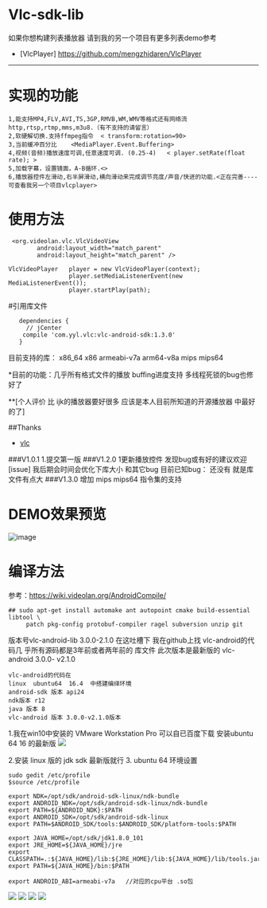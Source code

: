# Vlc-sdk-lib
如果你想构建列表播放器
 请到我的另一个项目有更多列表demo参考
  * [VlcPlayer] https://github.com/mengzhidaren/VlcPlayer

---

# 实现的功能
```
1,能支持MP4,FLV,AVI,TS,3GP,RMVB,WM,WMV等格式还有网络流 http,rtsp,rtmp,mms,m3u8.（有不支持的请留言）
2,软硬解切换.支持ffmpeg指令  < transform:rotation=90>
3,当前缓冲百分比    <MediaPlayer.Event.Buffering>
4,视频(音频)播放速度可调,任意速度可调. (0.25-4)   < player.setRate(float rate); >
5,加载字幕，设置镜面，A-B循环.<>
6,播放器控件左滑动,右半屏滑动,横向滑动来完成调节亮度/声音/快进的功能.<正在完善----可查看我另一个项目vlcplayer>
```
# 使用方法
```
 <org.videolan.vlc.VlcVideoView
        android:layout_width="match_parent"
        android:layout_height="match_parent" />

VlcVideoPlayer   player = new VlcVideoPlayer(context);
                 player.setMediaListenerEvent(new MediaListenerEvent());
                 player.startPlay(path);
```

#引用库文件
```
   dependencies {
     // jCenter
    compile 'com.yyl.vlc:vlc-android-sdk:1.3.0'
   }
```


目前支持的库： x86_64     x86    armeabi-v7a    arm64-v8a    mips    mips64

*目前的功能：几乎所有格式文件的播放 buffing进度支持 多线程死锁的bug也修好了

**[个人评价 比 ijk的播放器要好很多 应该是本人目前所知道的开源播放器 中最好的了]







##Thanks
* [vlc](https://www.videolan.org)


###V1.0.1
1.提交第一版
###V1.2.0
1更新播放控件
发现bug或有好的建议欢迎[issue]
我后期会时间会优化下库大小  和其它bug
目前已知bug：  还没有   就是库文件有点大
###V1.3.0
增加 mips   mips64  指令集的支持
# DEMO效果预览
![image](https://github.com/mengzhidaren/VlcPlayer/blob/master/GIF/j1.gif)

# 编译方法
参考：https://wiki.videolan.org/AndroidCompile/
```
## sudo apt-get install automake ant autopoint cmake build-essential libtool \
     patch pkg-config protobuf-compiler ragel subversion unzip git
```
版本号vlc-android-lib 3.0.0-2.1.0
 在这吐槽下 我在github上找 vlc-android的代码几 乎所有源码都是3年前或者两年前的 库文件
此次版本是最新版的 vlc-android 3.0.0- v2.1.0
```
vlc-android的代码在
linux  ubuntu64  16.4  中搭建编绎环境
android-sdk 版本 api24
ndk版本 r12
java 版本 8
vlc-android 版本 3.0.0-v2.1.0版本
```
1.我在win10中安装的  VMware Workstation Pro  可以自已百度下载
安装ubuntu 64  16 的最新版
![](https://raw.githubusercontent.com/mengzhidaren/Vlc-sdk-lib/master/screenshots/1.png)

2.安装  linux 版的  jdk   sdk 最新版就行
3.  ubuntu 64 环境设置
```
sudo gedit /etc/profile
$source /etc/profile

export NDK=/opt/sdk/android-sdk-linux/ndk-bundle
export ANDROID_NDK=/opt/sdk/android-sdk-linux/ndk-bundle
export PATH=${ANDROID_NDK}:$PATH
export ANDROID_SDK=/opt/sdk/android-sdk-linux
export PATH=$ANDROID_SDK/tools:$ANDROID_SDK/platform-tools:$PATH

export JAVA_HOME=/opt/sdk/jdk1.8.0_101
export JRE_HOME=${JAVA_HOME}/jre
export CLASSPATH=.:${JAVA_HOME}/lib:${JRE_HOME}/lib:${JAVA_HOME}/lib/tools.jar
export PATH=${JAVA_HOME}/bin:$PATH

export ANDROID_ABI=armeabi-v7a   //对应的cpu平台 .so包
```

![](https://raw.githubusercontent.com/mengzhidaren/Vlc-sdk-lib/master/screenshots/3.png)
![](https://raw.githubusercontent.com/mengzhidaren/Vlc-sdk-lib/master/screenshots/4.png)
![](https://raw.githubusercontent.com/mengzhidaren/Vlc-sdk-lib/master/screenshots/8.png)
![](https://raw.githubusercontent.com/mengzhidaren/Vlc-sdk-lib/master/screenshots/9.png)
